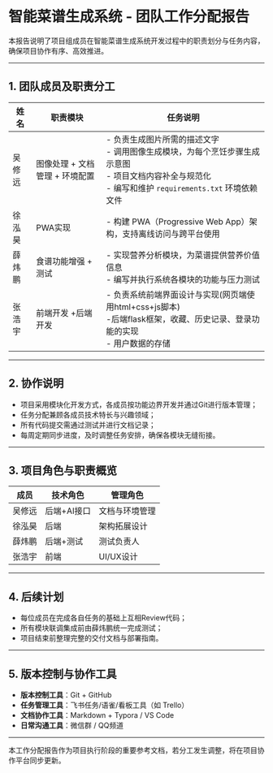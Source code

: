 # 智能菜谱生成系统 - 团队工作分配报告

本报告说明了项目组成员在智能菜谱生成系统开发过程中的职责划分与任务内容，确保项目协作有序、高效推进。

---

## 1. 团队成员及职责分工


| 姓名     | 职责模块                                     | 任务说明                                                                                                                                 |
|----------|----------------------------------------------|------------------------------------------------------------------------------------------------------------------------------------------|
| 吴修远   | 图像处理 + 文档管理 + 环境配置               | - 负责生成图片所需的描述文字 <br> - 调用图像生成模块，为每个烹饪步骤生成示意图 <br> - 项目文档内容补全与规范化 <br> - 编写和维护 `requirements.txt` 环境依赖文件 |
| 徐泓昊   | PWA实现                |- 构建 PWA（Progressive Web App）架构，支持离线访问与跨平台使用              |
| 薛炜鹏   | 食谱功能增强 + 测试                          | - 实现营养分析模块，为菜谱提供营养价值信息 <br> - 编写并执行系统各模块的功能与压力测试                     |
| 张浩宇   | 前端开发    +后端开发                                 | - 负责系统前端界面设计与实现(网页端使用html+css+js脚本) <br> -后端flask框架，收藏、历史记录、登录功能的实现 <br> - 用户数据的存储                                                                 |

---

## 2. 协作说明

- 项目采用模块化开发方式，各成员按功能边界开发并通过Git进行版本管理；
- 任务分配兼顾各成员技术特长与兴趣领域；
- 所有代码提交需通过测试并进行文档记录；
- 每周定期同步进度，及时调整任务安排，确保各模块无缝衔接。

---

## 3. 项目角色与职责概览

| 成员   | 技术角色    | 管理角色       |
| ------ | ----------- | -------------- |
| 吴修远 | 后端+AI接口 | 文档与环境管理 |
| 徐泓昊 | 后端        | 架构拓展设计   |
| 薛炜鹏 | 后端+测试   | 测试负责人     |
| 张浩宇 | 前端        | UI/UX设计      |

---

## 4. 后续计划

- 每位成员在完成各自任务的基础上互相Review代码；
- 所有模块联调集成前由薛炜鹏统一完成测试；
- 项目结束前整理完整的交付文档与部署指南。

---

## 5. 版本控制与协作工具

- **版本控制工具**：Git + GitHub
- **任务管理工具**：飞书任务/语雀/看板工具（如 Trello）
- **文档协作工具**：Markdown + Typora / VS Code
- **日常沟通工具**：微信群 / QQ频道

---

本工作分配报告作为项目执行阶段的重要参考文档，若分工发生调整，将在项目协作平台同步更新。
